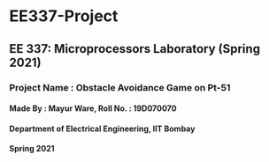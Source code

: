# EE337-Project
## EE 337: Microprocessors Laboratory (Spring 2021)
### Project Name : Obstacle Avoidance Game on Pt-51
#### Made By : Mayur Ware, Roll No. : 19D070070
#### Department of Electrical Engineering, IIT Bombay
#### Spring 2021
